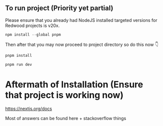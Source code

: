 ## To run project (Priority yet partial)

Please ensure that you already had NodeJS installed targeted versions for Redwood projects is v20x.

```powershell
npm install --global pnpm
```

Then after that you may now proceed to project directory so do this now :point_down:

```powershell
pnpm install
```

```powershell
pnpm run dev
```

# Aftermath of Installation (Ensure that project is working now)

https://nextjs.org/docs

Most of answers can be found here + stackoverflow things